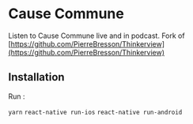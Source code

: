 # Cause Commune

Listen to Cause Commune live and in podcast. Fork of [https://github.com/PierreBresson/Thinkerview](https://github.com/PierreBresson/Thinkerview)

## Installation

Run :

`yarn`
`react-native run-ios`
`react-native run-android`

